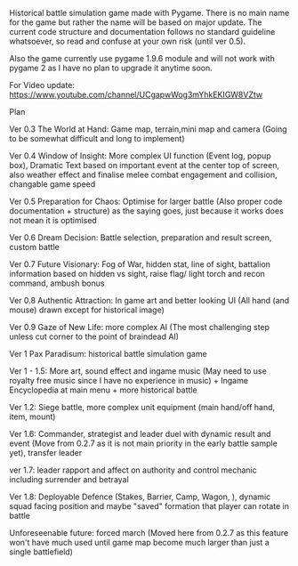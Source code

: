 Historical battle simulation game made with Pygame. There is no main name for the game but rather the name will be based on major update. 
The current code structure and documentation follows no standard guideline whatsoever, so read and confuse at your own risk (until ver 0.5).

Also the game currently use pygame 1.9.6 module and will not work with pygame 2 as I have no plan to upgrade it anytime soon.

For Video update: https://www.youtube.com/channel/UCgapwWog3mYhkEKIGW8VZtw

Plan

Ver 0.3 The World at Hand: Game map, terrain,mini map and camera (Going to be somewhat difficult and long to implement)

Ver 0.4 Window of Insight: More complex UI function (Event log, popup box), Dramatic Text based on important event at the center top of screen, also weather effect and finalise melee combat engagement and collision, changable game speed

Ver 0.5 Preparation for Chaos: Optimise for larger battle (Also proper code documentation + structure) as the saying goes, just because it works does not mean it is optimised

Ver 0.6 Dream Decision: Battle selection, preparation and result screen, custom battle

Ver 0.7 Future Visionary: Fog of War, hidden stat, line of sight, battalion information based on hidden vs sight, raise flag/ light torch and recon command, ambush bonus

Ver 0.8 Authentic Attraction: In game art and better looking UI (All hand (and mouse) drawn except for historical image)

Ver 0.9 Gaze of New Life: more complex AI (The most challenging step unless cut corner to the point of braindead AI)

Ver 1 Pax Paradisum: historical battle simulation game

Ver 1 - 1.5: More art, sound effect and ingame music (May need to use royalty free music since I have no experience in music) + Ingame Encyclopedia at main menu + more historical battle

Ver 1.2: Siege battle, more complex unit equipment (main hand/off hand, item, mount)

Ver 1.6: Commander, strategist and leader duel with dynamic result and event (Move from 0.2.7 as it is not main priority in the early battle sample yet), transfer leader

ver 1.7: leader rapport and affect on authority and control mechanic including surrender and betrayal 

Ver 1.8: Deployable Defence (Stakes, Barrier, Camp, Wagon, ), dynamic squad facing position and maybe "saved" formation that player can rotate in battle 

Unforeseenable future: forced march (Moved here from 0.2.7 as this feature won't have much used until game map become much larger than just a single battlefield)
